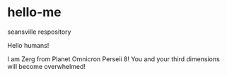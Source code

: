 # hello-me
seansville respository

Hello humans!

I am Zerg from Planet Omnicron Perseii 8! You and your third dimensions will become overwhelmed!

